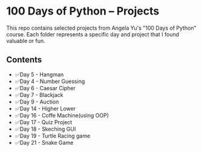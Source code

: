 # 100 Days of Python – Projects

This repo contains selected projects from Angela Yu's "100 Days of Python" course. Each folder represents a specific day and project that I found valuable or fun.

## Contents
- ✅Day 5 - Hangman
- ✅Day 4 - Number Guessing
- ✅Day 6 - Caesar Cipher
- ✅Day 7 - Blackjack
- ✅Day 9 - Auction
- ✅Day 14 - Higher Lower
- ✅Day 16 - Coffe Machine(using OOP)
- ✅Day 17 - Quiz Project
- ✅Day 18 - Skeching GUI
- ✅Day 19 - Turtle Racing game
- ✅Day 21 - Snake Game

